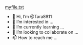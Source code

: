 [myfile.txt](https://github.com/Tara8811/Tara8811/files/12748038/myfile.txt)
- 👋 Hi, I’m @Tara8811
- 👀 I’m interested in ...
- 🌱 I’m currently learning ...
- 💞️ I’m looking to collaborate on ...
- 📫 How to reach me ...

<!---
Tara8811/Tara8811 is a ✨ special ✨ repository because its `README.md` (this file) appears on your GitHub profile.
You can click the Preview link to take a look at your changes.
--->
